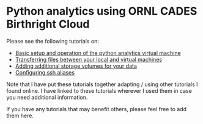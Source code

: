 # Python analytics using ORNL CADES Birthright Cloud

Please see the following tutorials on:
* [Basic setup and operation of the python analytics virtual machine](python_analytics_server.md)
* [Transferring files between your local and virtual machines](sftp.md)
* [Adding additional storage volumes for your data](mount_drive.md)
* [Configuring ssh aliases](ssh_alias.md)

Note that I have put these tutorials together adapting / using other tutorials I found online. I have linked to these tutorials wherever I used them in case you need additional information. 

If you have any tutorials that may benefit others, please feel free to add them here.
